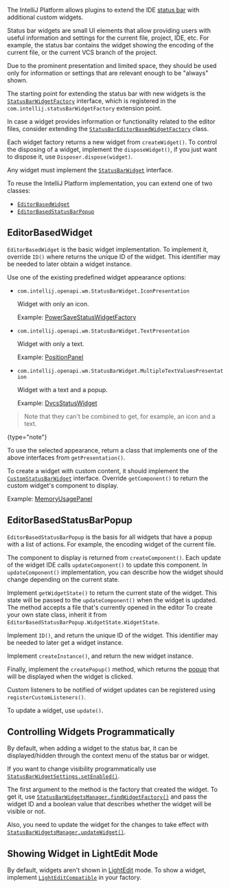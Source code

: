 [//]: # (title: Status Bar Widgets)

<!-- Copyright 2000-2022 JetBrains s.r.o. and other contributors. Use of this source code is governed by the Apache 2.0 license that can be found in the LICENSE file. -->

The IntelliJ Platform allows plugins to extend the IDE [status bar](https://www.jetbrains.com/help/idea/guided-tour-around-the-user-interface.html#status-bar) with additional custom widgets.

Status bar widgets are small UI elements that allow providing users with useful information and settings for the current file, project, IDE, etc.
For example, the status bar contains the widget showing the encoding of the current file, or the current VCS branch of the project.

Due to the prominent presentation and limited space, they should be used only for information or settings that are relevant enough to be "always" shown.

The starting point for extending the status bar with new widgets is the
[`StatusBarWidgetFactory`](upsource:///platform/platform-api/src/com/intellij/openapi/wm/StatusBarWidgetFactory.java)
interface, which is registered in the `com.intellij.statusBarWidgetFactory` extension point.

In case a widget provides information or functionality related to the editor files, consider extending the
[`StatusBarEditorBasedWidgetFactory`](upsource:///platform/platform-impl/src/com/intellij/openapi/wm/impl/status/widget/StatusBarEditorBasedWidgetFactory.java)
class.

Each widget factory returns a new widget from `createWidget()`.
To control the disposing of a widget, implement the `disposeWidget()`, if you just want to dispose it, use `Disposer.dispose(widget)`.

Any widget must implement the
[`StatusBarWidget`](upsource:///platform/ide-core/src/com/intellij/openapi/wm/StatusBarWidget.java)
interface.

To reuse the IntelliJ Platform implementation, you can extend one of two classes:

- [`EditorBasedWidget`](upsource:///platform/platform-impl/src/com/intellij/openapi/wm/impl/status/EditorBasedWidget.java)
- [`EditorBasedStatusBarPopup`](upsource:///platform/platform-impl/src/com/intellij/openapi/wm/impl/status/EditorBasedStatusBarPopup.java)

## EditorBasedWidget

`EditorBasedWidget` is the basic widget implementation.
To implement it, override `ID()` where returns the unique ID of the widget.
This identifier may be needed to later obtain a widget instance.

Use one of the existing predefined widget appearance options:

- `com.intellij.openapi.wm.StatusBarWidget.IconPresentation`

  Widget with only an icon.

  Example:
  [PowerSaveStatusWidgetFactory](upsource:///platform/platform-impl/src/com/intellij/openapi/wm/impl/status/PowerSaveStatusWidgetFactory.java)

- `com.intellij.openapi.wm.StatusBarWidget.TextPresentation`

  Widget with only a text.

  Example:
  [PositionPanel](upsource:///platform/platform-impl/src/com/intellij/openapi/wm/impl/status/PositionPanel.java)

- `com.intellij.openapi.wm.StatusBarWidget.MultipleTextValuesPresentation`

  Widget with a text and a popup.

  Example:
  [DvcsStatusWidget](upsource:///platform/dvcs-impl/src/com/intellij/dvcs/ui/DvcsStatusWidget.java)

> Note that they can't be combined to get, for example, an icon and a text.
>
{type="note"}

To use the selected appearance, return a class that implements one of the above interfaces from `getPresentation()`.

To create a widget with custom content, it should implement the
[`CustomStatusBarWidget`](upsource:///platform/platform-api/src/com/intellij/openapi/wm/CustomStatusBarWidget.java)
interface.
Override `getComponent()` to return the custom widget's component to display.

Example:
[MemoryUsagePanel](upsource:///platform/platform-impl/src/com/intellij/openapi/wm/impl/status/MemoryUsagePanel.java)

## EditorBasedStatusBarPopup

`EditorBasedStatusBarPopup` is the basis for all widgets that have a popup with a list of actions.
For example, the encoding widget of the current file.

The component to display is returned from `createComponent()`.
Each update of the widget IDE calls `updateComponent()` to update this component.
In `updateComponent()` implementation, you can describe how the widget should change depending on the current state.

Implement `getWidgetState()` to return the current state of the widget.
This state will be passed to the `updateComponent()` when the widget is updated.
The method accepts a file that's currently opened in the editor
To create your own state class, inherit it from `EditorBasedStatusBarPopup.WidgetState.WidgetState`.

Implement `ID()`, and return the unique ID of the widget.
This identifier may be needed to later get a widget instance.

Implement `createInstance()`, and return the new widget instance.

Finally, implement the `createPopup()` method, which returns the [popup](popups.md) that will be displayed when the widget is clicked.

Custom listeners to be notified of widget updates can be registered using `registerCustomListeners()`.

To update a widget, use `update()`.

## Controlling Widgets Programmatically

By default, when adding a widget to the status bar, it can be displayed/hidden through the context menu of the status bar or widget.

If you want to change visibility programmatically use
[`StatusBarWidgetSettings.setEnabled()`](upsource:///platform/platform-impl/src/com/intellij/openapi/wm/impl/status/widget/StatusBarWidgetSettings.kt).

The first argument to the method is the factory that created the widget.
To get it, use
[`StatusBarWidgetsManager.findWidgetFactory()`](upsource:///platform/platform-impl/src/com/intellij/openapi/wm/impl/status/widget/StatusBarWidgetsManager.java)
and pass the widget ID and a boolean value that describes whether the widget will be visible or not.

Also, you need to update the widget for the changes to take effect with
[`StatusBarWidgetsManager.updateWidget()`](upsource:///platform/platform-impl/src/com/intellij/openapi/wm/impl/status/widget/StatusBarWidgetsManager.java).

## Showing Widget in LightEdit Mode

By default, widgets aren't shown in [LightEdit](https://www.jetbrains.com/help/idea/lightedit-mode.html) mode.
To show a widget, implement
[`LightEditCompatible`](upsource:///platform/core-api/src/com/intellij/ide/lightEdit/LightEditCompatible.java)
in your factory.
